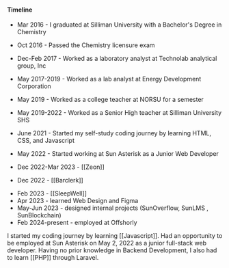 #### Timeline

- Mar 2016 - I graduated at Silliman University with a Bachelor's Degree in Chemistry
- Oct 2016 - Passed the Chemistry licensure exam
- Dec-Feb 2017 - Worked as a laboratory analyst at Technolab analytical group, Inc
- May 2017-2019 - Worked as a lab analyst at Energy Development Corporation
- May 2019 - Worked as a college teacher at NORSU for a semester
- May 2019-2022 - Worked as a Senior High teacher at Silliman University SHS

- June 2021 - Started my self-study coding journey by learning HTML, CSS, and Javascript 
- May 2022 - Started working at Sun Asterisk as a Junior Web Developer 

- Dec 2022-Mar 2023 - [[Zeon]] 
- Dec 2022 - [[Barclerk]] 
* Feb 2023 - [[SleepWell]] 
* Apr 2023 - learned Web Design and Figma
* May-Jun 2023 - designed internal projects (SunOverflow, SunLMS , SunBlockchain)
* Feb 2024-present - employed at Offshorly

I started my coding journey by learning [[Javascript]].
Had an opportunity to be employed at Sun Asterisk on May 2, 2022 as a junior full-stack web developer. 
Having no prior knowledge in Backend Development, I also had to learn [[PHP]] through Laravel.